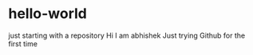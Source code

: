 # hello-world
just starting with a repository
Hi
I am abhishek
Just trying Github for the first time
